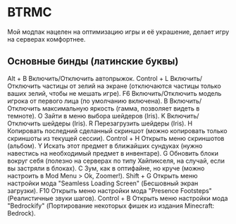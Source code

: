 # BTRMC
Мой модпак нацелен на оптимизацию игры и её украшение, делает игру на серверах комфортнее. 

## Основные бинды (латинские буквы)
Alt + B					Включить/Отключить автопрыжок.
Control + L			Включить/Отключить частицы от зелий на экране (отключаются частицы только ваших зелий, чтобы не мешать игре).
F6							Включить/Отключить модель игрока от первого лица (по умолчанию включена).
B								Включить/Отключить максимальную яркость (гамма, позволяет видеть в темноте).
O								Зайти в меню выбора шейдеров (Iris).
K								Включить/Отключить шейдеры (Iris).
R								Перезагрузить шейдеры (Iris).
H								Копировать последний сделанный скриншот (можно копировать только скриншоты из текущей сессии).
Control + H     Открыть меню скриншотов (альбом).
Y								Искать этот предмет в ближайших сундуках (нужно навестись на необходимый предмет в инвентаре).
G								Обновить блоки вокруг себя (полезно на серверах по типу Хайпикселя, на случай, если вы застряли в блоках).
C								Зум, как в оптифайне, но круче (можно настроить в Mod Menu > Ok, Zoomer!).
Shift + G				Открыть меню настройки мода "Seamless Loading Screen" (Бесшовный экран загрузки).
F10							Открыть меню настройки мода "Presence Footsteps" (Реалистичные звуки шагов).
Control + B			Открыть меню настройки мода "Bedrockify" (Портирование некоторых фишек из издания Minecraft: Bedrock).
